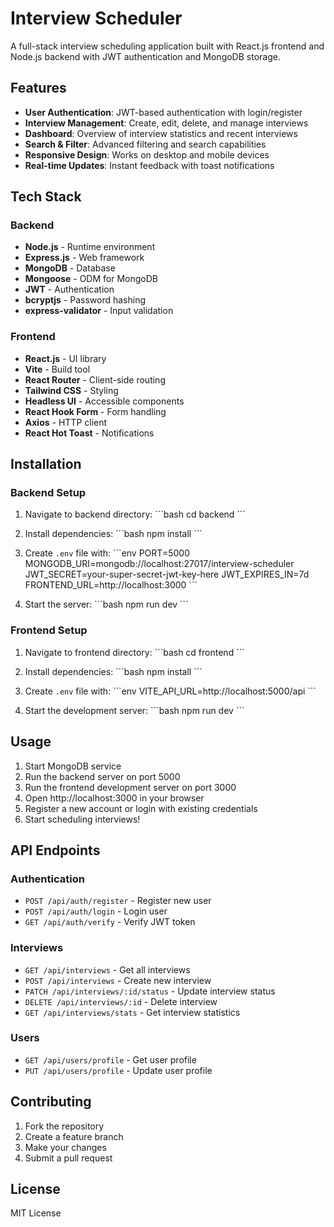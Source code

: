 # Interview Scheduler

A full-stack interview scheduling application built with React.js frontend and Node.js backend with JWT authentication and MongoDB storage.

## Features

- **User Authentication**: JWT-based authentication with login/register
- **Interview Management**: Create, edit, delete, and manage interviews
- **Dashboard**: Overview of interview statistics and recent interviews
- **Search & Filter**: Advanced filtering and search capabilities
- **Responsive Design**: Works on desktop and mobile devices
- **Real-time Updates**: Instant feedback with toast notifications

## Tech Stack

### Backend
- **Node.js** - Runtime environment
- **Express.js** - Web framework
- **MongoDB** - Database
- **Mongoose** - ODM for MongoDB
- **JWT** - Authentication
- **bcryptjs** - Password hashing
- **express-validator** - Input validation

### Frontend
- **React.js** - UI library
- **Vite** - Build tool
- **React Router** - Client-side routing
- **Tailwind CSS** - Styling
- **Headless UI** - Accessible components
- **React Hook Form** - Form handling
- **Axios** - HTTP client
- **React Hot Toast** - Notifications

## Installation

### Backend Setup

1. Navigate to backend directory:
   \`\`\`bash
   cd backend
   \`\`\`

2. Install dependencies:
   \`\`\`bash
   npm install
   \`\`\`

3. Create `.env` file with:
   \`\`\`env
   PORT=5000
   MONGODB_URI=mongodb://localhost:27017/interview-scheduler
   JWT_SECRET=your-super-secret-jwt-key-here
   JWT_EXPIRES_IN=7d
   FRONTEND_URL=http://localhost:3000
   \`\`\`

4. Start the server:
   \`\`\`bash
   npm run dev
   \`\`\`

### Frontend Setup

1. Navigate to frontend directory:
   \`\`\`bash
   cd frontend
   \`\`\`

2. Install dependencies:
   \`\`\`bash
   npm install
   \`\`\`

3. Create `.env` file with:
   \`\`\`env
   VITE_API_URL=http://localhost:5000/api
   \`\`\`

4. Start the development server:
   \`\`\`bash
   npm run dev
   \`\`\`

## Usage

1. Start MongoDB service
2. Run the backend server on port 5000
3. Run the frontend development server on port 3000
4. Open http://localhost:3000 in your browser
5. Register a new account or login with existing credentials
6. Start scheduling interviews!

## API Endpoints

### Authentication
- `POST /api/auth/register` - Register new user
- `POST /api/auth/login` - Login user
- `GET /api/auth/verify` - Verify JWT token

### Interviews
- `GET /api/interviews` - Get all interviews
- `POST /api/interviews` - Create new interview
- `PATCH /api/interviews/:id/status` - Update interview status
- `DELETE /api/interviews/:id` - Delete interview
- `GET /api/interviews/stats` - Get interview statistics

### Users
- `GET /api/users/profile` - Get user profile
- `PUT /api/users/profile` - Update user profile

## Contributing

1. Fork the repository
2. Create a feature branch
3. Make your changes
4. Submit a pull request

## License

MIT License
